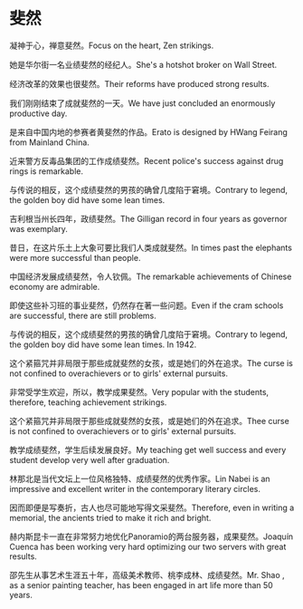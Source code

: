 # 斐然

<p><span class="chinese">凝神于心，禅意斐然。</span><span class="english">Focus on the heart, Zen strikings.</span></p>

<p><span class="chinese">她是华尔街一名业绩斐然的经纪人。</span><span class="english">She's a hotshot broker on Wall Street.</span></p>

<p><span class="chinese">经济改革的效果也很斐然。</span><span class="english">Their reforms have produced strong results.</span></p>

<p><span class="chinese">我们刚刚结束了成就斐然的一天。</span><span class="english">We have just concluded an enormously productive day.</span></p>

<p><span class="chinese">是来自中国内地的参赛者黄斐然的作品。</span><span class="english">Erato is designed by HWang Feirang from Mainland China.</span></p>

<p><span class="chinese">近来警方反毒品集团的工作成绩斐然。</span><span class="english">Recent police's success against drug rings is remarkable.</span></p>

<p><span class="chinese">与传说的相反，这个成绩斐然的男孩的确曾几度陷于窘境。</span><span class="english">Contrary to legend, the golden boy did have some lean times.</span></p>

<p><span class="chinese">吉利根当州长四年，政绩斐然。</span><span class="english">The Gilligan record in four years as governor was exemplary.</span></p>

<p><span class="chinese">昔日，在这片乐土上大象可要比我们人类成就斐然。</span><span class="english">In times past the elephants were more successful than people.</span></p>

<p><span class="chinese">中国经济发展成绩斐然，令人钦佩。</span><span class="english">The remarkable achievements of Chinese economy are admirable.</span></p>

<p><span class="chinese">即使这些补习班的事业斐然，仍然存在著一些问题。</span><span class="english">Even if the cram schools are successful, there are still problems.</span></p>

<p><span class="chinese">与传说的相反，这个成绩斐然的男孩的确曾几度陷于窘境。</span><span class="english">Contrary to legend, the golden boy did have some lean times. In 1942.</span></p>

<p><span class="chinese">这个紧箍咒并非局限于那些成就斐然的女孩，或是她们的外在追求。</span><span class="english">The curse is not confined to overachievers or to girls' external pursuits.</span></p>

<p><span class="chinese">非常受学生欢迎，所以，教学成果斐然。</span><span class="english">Very popular with the students, therefore, teaching achievement strikings.</span></p>

<p><span class="chinese">这个紧箍咒并非局限于那些成就斐然的女孩，或是她们的外在追求。</span><span class="english">Thee curse is not confined to overachievers or to girls' external pursuits.</span></p>

<p><span class="chinese">教学成绩斐然，学生后续发展良好。</span><span class="english">My teaching get well success and every student develop very well after graduation.</span></p>

<p><span class="chinese">林那北是当代文坛上一位风格独特、成绩斐然的优秀作家。</span><span class="english">Lin Nabei is an impressive and excellent writer in the contemporary literary circles.</span></p>

<p><span class="chinese">因而即便是写奏折，古人也尽可能地写得文采斐然。</span><span class="english">Therefore, even in writing a memorial, the ancients tried to make it rich and bright.</span></p>

<p><span class="chinese">赫内斯昆卡一直在非常努力地优化Panoramio的两台服务器，成果斐然。</span><span class="english">Joaquín Cuenca has been working very hard optimizing our two servers with great results.</span></p>

<p><span class="chinese">邵先生从事艺术生涯五十年，高级美术教师、桃李成林、成绩斐然。</span><span class="english">Mr. Shao , as a senior painting teacher, has been engaged in art life more than 50 years.</span></p>

